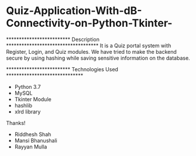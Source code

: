 # Quiz-Application-With-dB-Connectivity-on-Python-Tkinter-

************************* Description ************************************
It is a Quiz portal system with Register, Login, and Quiz modules. We have tried to make the backend secure by using hashing while saving sensitive information on the database.


************************* Technologies Used ******************************
- Python 3.7
- MySQL
- Tkinter Module
- hashlib
- xlrd library

Thanks!

- Riddhesh Shah
- Mansi Bhanushali
- Rayyan Mulla
